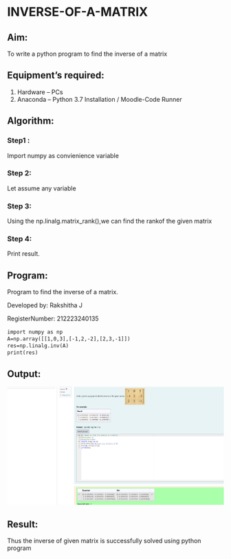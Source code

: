 # INVERSE-OF-A-MATRIX
## Aim:
To write a python program to find the inverse of a matrix
## Equipment’s required:
1. 	Hardware – PCs
2. 	Anaconda – Python 3.7 Installation / Moodle-Code Runner
## Algorithm:
### Step1 : 
Import numpy as convienience variable
### Step 2: 
Let assume any variable
### Step 3: 
Using the np.linalg.matrix_rank(),we can find the rankof the given matrix
### Step 4: 
Print result.

## Program:
Program to find the inverse of a matrix.

Developed by: Rakshitha J

RegisterNumber: 212223240135
```
import numpy as np
A=np.array([[1,0,3],[-1,2,-2],[2,3,-1]])
res=np.linalg.inv(A)
print(res)
```
## Output:
![Output](<Screenshot 2024-03-18 194211.png>)
## Result:
Thus the inverse of given matrix is successfully solved using python program

